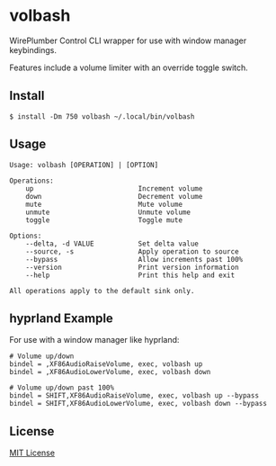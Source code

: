 # volbash

WirePlumber Control CLI wrapper for use with window manager keybindings.

Features include a volume limiter with an override toggle switch.

## Install

```
$ install -Dm 750 volbash ~/.local/bin/volbash
```

## Usage

```
Usage: volbash [OPERATION] | [OPTION]

Operations:
    up                          Increment volume
    down                        Decrement volume
    mute                        Mute volume
    unmute                      Unmute volume
    toggle                      Toggle mute

Options:
    --delta, -d VALUE           Set delta value
    --source, -s                Apply operation to source
    --bypass                    Allow increments past 100%
    --version                   Print version information
    --help                      Print this help and exit

All operations apply to the default sink only.

```

## hyprland Example

For use with a window manager like hyprland:


```
# Volume up/down
bindel = ,XF86AudioRaiseVolume, exec, volbash up
bindel = ,XF86AudioLowerVolume, exec, volbash down

# Volume up/down past 100%
bindel = SHIFT,XF86AudioRaiseVolume, exec, volbash up --bypass
bindel = SHIFT,XF86AudioLowerVolume, exec, volbash down --bypass
```

## License

[MIT License](./LICENSE)
